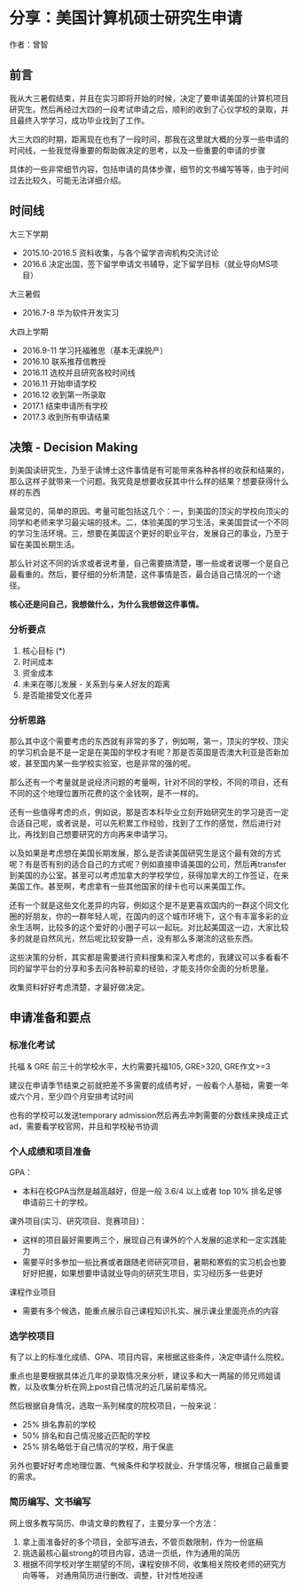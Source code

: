 # 分享：美国计算机硕士研究生申请

作者：曾智

## 前言

我从大三暑假结束，并且在实习即将开始的时候，决定了要申请美国的计算机项目研究生。然后再经过大四的一段考试申请之后，顺利的收到了心仪学校的录取，并且最终入学学习，成功毕业找到了工作。

大三大四的时期，距离现在也有了一段时间，那我在这里就大概的分享一些申请的时间线，一些我觉得重要的帮助做决定的思考，以及一些重要的申请的步骤

具体的一些非常细节内容，包括申请的具体步骤，细节的文书编写等等，由于时间过去比较久，可能无法详细介绍。

## 时间线

大三下学期
- 2015.10-2016.5 资料收集，与各个留学咨询机构交流讨论
- 2016.6 决定出国，签下留学申请文书辅导，定下留学目标（就业导向MS项目）

大三暑假
- 2016.7-8 华为软件开发实习

大四上学期
- 2016.9-11 学习托福雅思（基本无课脱产）
- 2016.10 联系推荐信教授
- 2016.11 选校并且研究各校时间线
- 2016.11 开始申请学校
- 2016.12 收到第一所录取
- 2017.1 结束申请所有学校
- 2017.3 收到所有申请结果

## 决策 - Decision Making

到美国读研究生，乃至于读博士这件事情是有可能带来各种各样的收获和结果的，那么这样子就带来一个问题。我究竟是想要收获其中什么样的结果？想要获得什么样的东西

最常见的，简单的原因。考量可能包括这几个：一，到美国的顶尖的学校向顶尖的同学和老师来学习最尖端的技术。二，体验美国的学习生活，来美国尝试一个不同的学习生活环境。三，想要在美国这个更好的职业平台，发展自己的事业，乃至于留在美国长期生活。

那么针对这不同的诉求或者说考量，自己需要搞清楚，哪一些或者说哪一个是自己最看重的。然后，要仔细的分析清楚，这件事情是否，最合适自己情况的一个途径。

**核心还是问自己，我想做什么，为什么我想做这件事情。**

### 分析要点
1. 核心目标 (*)
2. 时间成本
3. 资金成本
4. 未来在哪儿发展 - 关系到与亲人好友的距离
5. 是否能接受文化差异

### 分析思路

那么其中这个需要考虑的东西就有非常的多了，例如啊，第一，顶尖的学校、顶尖的学习机会是不是一定是在美国的学校才有呢？那是否英国是否澳大利亚是否新加坡，甚至国内某一些学校实验室，也是非常的强的呢。

那么还有一个考量就是说经济问题的考量啊，针对不同的学校，不同的项目，还有不同的这个地理位置所花费的这个金钱啊，是不一样的。

还有一些值得考虑的点，例如说，那是否本科毕业立刻开始研究生的学习是否一定合适自己呢，或者说是，可以先积累工作经验，找到了工作的感觉，然后进行对比，再找到自己想要研究的方向再来申请学习。

以及如果是考虑想在美国长期发展，那么是否读美国研究生是这个最有效的方式呢？有是否有别的适合自己的方式呢？例如直接申请美国的公司，然后再transfer到美国的办公室。甚至可以考虑加拿大的学校学位，获得加拿大的工作签证，在来美国工作。甚至啊，考虑拿有一些其他国家的绿卡也可以来美国工作。

还有一个就是这些文化差异的内容，例如这个是不是更喜欢国内的一群这个同文化圈的好朋友，你的一群年轻人呢，在国内的这个城市环境下，这个有丰富多彩的业余生活啊，比较多的这个爱好的小圈子可以一起玩。对比起美国这一边，大家比较多的就是自然风光，然后呢比较安静一点，没有那么多潮流的这些东西。

这些决策的分析，其实都是需要进行资料搜集和深入考虑的，我建议可以多看看不同的留学平台的分享和多去问各种前辈的经验，才能支持你全面的分析思量。

收集资料好好考虑清楚，才最好做决定。

## 申请准备和要点

### 标准化考试
托福 & GRE
前三十的学校水平，大约需要托福105, GRE>320, GRE作文>=3

建议在申请季节结束之前就把差不多需要的成绩考好，一般看个人基础，需要一年或六个月，至少四个月安排考试时间

也有的学校可以发送temporary admission然后再去冲刺需要的分数线来换成正式ad，需要看学校官网，并且和学校秘书协调

### 个人成绩和项目准备

GPA：

- 本科在校GPA当然是越高越好，但是一般 3.6/4 以上或者 top 10% 排名足够申请前三十的学校。

课外项目(实习、研究项目、竞赛项目)：

- 这样的项目最好需要两三个，展现自己有课外的个人发展的追求和一定实践能力
- 需要平时多参加一些比赛或者跟随老师研究项目，暑期和寒假的实习机会也要好好把握，如果想要申请就业导向的研究生项目，实习经历多一些更好

课程作业项目

- 需要有多个候选，能重点展示自己课程知识扎实、展示课业里面亮点的内容

### 选学校项目

有了以上的标准化成绩、GPA、项目内容，来根据这些条件，决定申请什么院校。

重点也是要根据具体近几年的录取情况来分析，建议多和大一两届的师兄师姐请教，以及收集分析在网上post自己情况的近几届前辈情况。

然后根据自身情况，选取一系列梯度的院校项目，一般来说：
- 25% 排名靠前的学校
- 50% 排名和自己情况接近匹配的学校
- 25% 排名略低于自己情况的学校，用于保底

另外也要好好考虑地理位置、气候条件和学校就业、升学情况等，根据自己最重要的需求。

### 简历编写、文书编写

网上很多教写简历、申请文章的教程了，主要分享一个方法：
1. 拿上面准备好的多个项目，全部写进去，不管页数限制，作为一份底稿
2. 挑选最核心最strong的项目内容，选进一页纸，作为通用的简历
3. 根据不同学校对学生期望的不同，课程安排不同，收集相关院校老师的研究方向等等，
对通用简历进行删改、调整，针对性地投递



